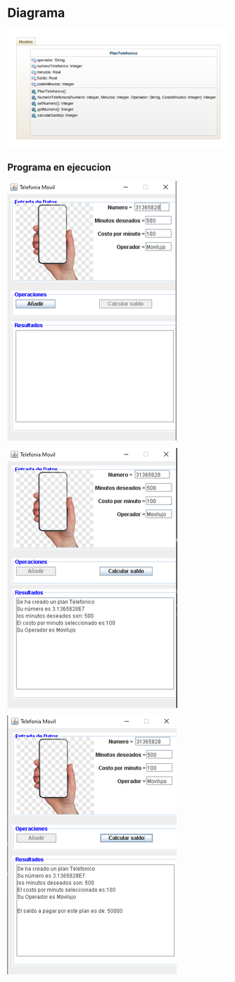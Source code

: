 # Diagrama
![Diagrama](class-diagram.png)



## Programa en ejecucion
![evidencias](1.png)


![evidencias](2.png)


![evidencias](3.png)